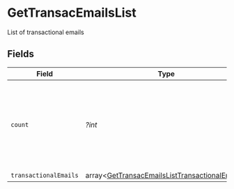# GetTransacEmailsList

List of transactional emails


## Fields

| Field                                                                                                            | Type                                                                                                             | Required                                                                                                         | Description                                                                                                      | Example                                                                                                          |
| ---------------------------------------------------------------------------------------------------------------- | ---------------------------------------------------------------------------------------------------------------- | ---------------------------------------------------------------------------------------------------------------- | ---------------------------------------------------------------------------------------------------------------- | ---------------------------------------------------------------------------------------------------------------- |
| `count`                                                                                                          | *?int*                                                                                                           | :heavy_minus_sign:                                                                                               | Total number of transactional emails available on your account according to the passed filter                    | 5                                                                                                                |
| `transactionalEmails`                                                                                            | array<[GetTransacEmailsListTransactionalEmails](../../models/shared/GetTransacEmailsListTransactionalEmails.md)> | :heavy_minus_sign:                                                                                               | N/A                                                                                                              |                                                                                                                  |